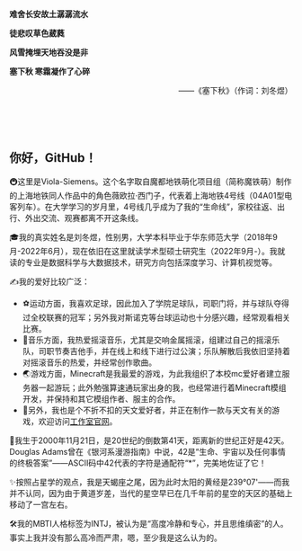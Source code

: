 **难舍长安故土潺潺流水**

**徒悲叹草色葳蕤**

**风雪掩埋天地吞没是非**

**塞下秋 寒霜凝作了心碎**

<div style="text-align:right">——《塞下秋》（作词：刘冬煜）</div>

<br/><br/><br/>

## 你好，GitHub！
🚇这里是Viola-Siemens。这个名字取自魔都地铁萌化项目组（简称魔铁萌）制作的上海地铁同人作品中的角色薇欧拉·西门子，代表着上海地铁4号线（04A01型电客列车）。在大学学习的岁月里，4号线几乎成为了我的“生命线”，家校往返、出行、外出交流、观赛都离不开这条线。

🎓我的真实姓名是刘冬煜，性别男，大学本科毕业于华东师范大学（2018年9月-2022年6月），现在依旧在这里就读学术型硕士研究生（2022年9月-）。我就读的专业是数据科学与大数据技术，研究方向包括深度学习、计算机视觉等。

✍我的爱好比较广泛：
- ⚽运动方面，我喜欢足球，因此加入了学院足球队，司职门将，并与球队夺得过全校联赛的冠军；另外我对斯诺克等台球运动也十分感兴趣，经常观看相关比赛。
- 🎸音乐方面，我热爱摇滚音乐，尤其是交响金属摇滚，组建过自己的摇滚乐队，司职节奏吉他手，并在线上和线下进行过公演；乐队解散后我依旧坚持着对摇滚音乐的热爱，并经常创作歌曲。
- 🌏游戏方面，Minecraft是我最爱的游戏，为此我组织了本校mc爱好者建立服务器一起游玩；此外勉强算速通玩家出身的我，也经常进行着Minecraft模组开发，并保持和其它模组作者、服主的合作。
- 🌌另外，我也是个不折不扣的天文爱好者，并正在制作一款与天文有关的游戏，欢迎访问[工作室官网](https://hexagram2021.github.io/)。

🎂我生于2000年11月21日，是20世纪的倒数第41天，距离新的世纪正好是42天。Douglas Adams曾在《银河系漫游指南》中说，42是“生命、宇宙以及任何事情的终极答案”——ASCII码中42代表的字符是通配符“*”，完美地佐证了它！

✨按照占星学的观点，我是天蝎座之尾，因为此时太阳的黄经是239°07'——而我并不认同，因为由于黄道岁差，当代的星空早已在几千年前的星空的天区的基础上移动了一宫左右。

🛠我的MBTI人格标签为INTJ，被认为是“高度冷静和专心，并且思维缜密”的人。事实上我并没有那么高冷而严肃，嗯，至少我是这么认为的。

<br/>
